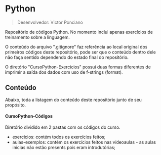 # Python

> Desenvolvedor: Victor Ponciano

<!-- Isso será removido depois: dar um git pull ou clonar esse repositório antes de mexer com mais coisas da linguagem para não perder os códigos já versionados -->

Repositório de códigos Python. No momento inclui apenas exercícios de treinamento sobre a linguagem.

O conteúdo do arquivo ".gitignore" faz referência ao local original dos primeiros códigos deste repositório, pode ser que o conteúdo dentro dele não faça sentido dependendo do estado final do repositório.

O diretório "CursoPython-Exercicios" possui duas formas diferentes de imprimir a saída dos dados com uso de f-strings (format).

## Conteúdo

Abaixo, toda a listagem do conteúdo deste repositório junto de seu propósito.

#### CursoPython-Códigos
Diretório dividido em 2 pastas com os códigos do curso.
- exercicios: contém todos os exercícios feitos;
- aulas-exemplos: contém os exercícios feitos nas vídeoaulas - as aulas inicias não estão presents pois eram introdutórias;